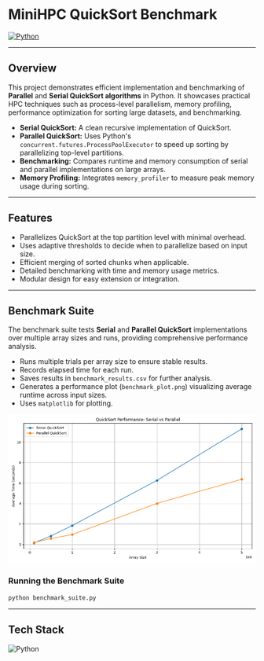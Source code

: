 # MiniHPC QuickSort Benchmark

[![Python](https://img.shields.io/badge/python-3.8%2B-blue.svg)](https://www.python.org/)

---

## Overview

This project demonstrates efficient implementation and benchmarking of **Parallel** and **Serial QuickSort algorithms** in Python. It showcases practical HPC techniques such as process-level parallelism, memory profiling, performance optimization for sorting large datasets, and benchmarking.

- **Serial QuickSort:** A clean recursive implementation of QuickSort.
- **Parallel QuickSort:** Uses Python's `concurrent.futures.ProcessPoolExecutor` to speed up sorting by parallelizing top-level partitions.
- **Benchmarking:** Compares runtime and memory consumption of serial and parallel implementations on large arrays.
- **Memory Profiling:** Integrates `memory_profiler` to measure peak memory usage during sorting.

---

## Features

- Parallelizes QuickSort at the top partition level with minimal overhead.
- Uses adaptive thresholds to decide when to parallelize based on input size.
- Efficient merging of sorted chunks when applicable.
- Detailed benchmarking with time and memory usage metrics.
- Modular design for easy extension or integration.

---

## Benchmark Suite

The benchmark suite tests **Serial** and **Parallel QuickSort** implementations over multiple array sizes and runs, providing comprehensive performance analysis.

- Runs multiple trials per array size to ensure stable results.
- Records elapsed time for each run.
- Saves results in `benchmark_results.csv` for further analysis.
- Generates a performance plot (`benchmark_plot.png`) visualizing average runtime across input sizes.
- Uses `matplotlib` for plotting.

![QuickSort Performance: Serial vs Parallel](benchmark_plot.png)

### Running the Benchmark Suite

```bash
python benchmark_suite.py
```
---

## Tech Stack

![Python](https://img.shields.io/badge/Python-3670A0?style=for-the-badge&logo=python&logoColor=white) 
